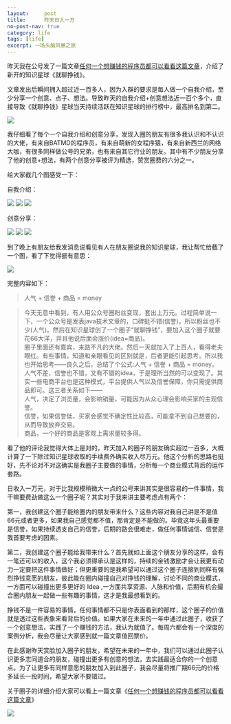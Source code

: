 ```yaml
---
layout:     post
title:      昨天日入一万
no-post-nav: true
category: life
tags: [life]
excerpt: 一场头脑风暴之旅
---
```


昨天我在公号发了一篇文章[任何一个想赚钱的程序员都可以看看这篇文章](http://www.ityouknow.com/life/2018/08/17/make-money.html)，介绍了新开的知识星球《就聊挣钱》。

文章发出后瞬间拥入超过近一百多人，因为入群的要求是每人做一个自我介绍，至少分享一个创意、点子、想法。导致昨天的自我介绍+创意想法近一百个多个，直接导致《就聊挣钱》星球当天持续活跃在知识星球的排行榜中，最高排名到第二。

![](http://www.ityouknow.com/assets/images/2018/life/paihang.png)

我仔细看了每个一个自我介绍和创意分享，发现入圈的朋友有很多我认识和不认识的大佬，有来自BATMD的程序员，有来自萌新的女程序猿，有来自新西兰的网络大咖，有很多同样做公号的兄弟，也有来自其它行业的朋友。其中有不少朋友分享了他的创意+想法，有两个创意分享被评为精选，赞赏圈费的六分之一。

给大家截几个图感受一下：

自我介绍：

![](http://www.ityouknow.com/assets/images/2018/life/jieshao1.jpg)
![](http://www.ityouknow.com/assets/images/2018/life/jieshao2.jpg)
![](http://www.ityouknow.com/assets/images/2018/life/jieshao3.jpg)

创意分享：

![](http://www.ityouknow.com/assets/images/2018/life/anli1.jpg)
![](http://www.ityouknow.com/assets/images/2018/life/anli2.jpg)
![](http://www.ityouknow.com/assets/images/2018/life/anli3.jpg)

到了晚上有朋友给我发消息说看见有人在朋友圈说我的知识星球，我让帮忙给截了一个图，看了下觉得挺有意思：

![](http://www.ityouknow.com/assets/images/2018/life/pyq.jpg)

完整内容如下：

>  人气 + 信誉 + 商品 = money

> 今天无意中看到，有人用公众号圈粉丝变现，套出上万元。过程简单说一下，一个公众号是发表java技术文章的，口碑挺不错(信誉)，所以粉丝也不少(人气)。然后在知识星球创了一个圈子“就聊挣钱”，要加入这个圈子就要花66大洋，并且他说后面会涨价(idea=商品)。  
> 圈子里面还有嘉宾，来路不凡的大佬。然后一天就加入了上百人，看得老夫眼红。有些事情，知道和亲眼看见的区别就是，后者更能引起思考。所以我也开始思考——良久之后，总结了个公式:人气 + 信誉 + 商品 = money。  
> 人气不差，信誉也不错，又有不错的idea，于是理所当然的可以变现了。其实一些电商平台也是这种模式，平台提供人气以及信誉保障，你只需提供商品即可。这三者关系如下——  
人气，决定了浏览量，会影响销量，可能因为从众心理会影响买家的主观信誉。  
信誉，如果信誉低，买家会感觉不确定性比较高，可能拿不到自己想要的，从而导致放弃交易。  
商品，一个好的商品是客观上需求量较多得。  

看了他的评论我觉得大体上是对的，昨天加入的圈子的朋友确实超过一百多，大概计算了一下除过知识星球收取的手续费外确实收入尽万元。他这个分析的思路也挺好，先不论对不对这确实是我圈子主要做的事情，分析每一个商业模式背后的运作套路。

日收入一万元，对于比我规模稍微大一点的公号来讲其实是很容易的一件事情，我干嘛要费劲做这么一个圈子呢？其实对于我来讲主要考虑点有两个：

第一，我创建这个圈子能给圈内的朋友带来什么？这些内容对我自己讲是不是值66元或者更多，如果我自己感觉都不值，那肯定是不能做的。毕竟这年头最重要是信誉，如果持续透支自己的信誉，后期的路会很难走，做任何事情诚信、信誉是我首要考虑的因素。

第二，我创建这个圈子能给我带来什么？首先就如上面这个朋友分享的这样，会有一笔还可以的收入，这个我必须得承认是这样的，持续的金钱激励才会让我更有动力一定要把这件事情做好；但更重要的是我希望可以通过这个圈子连接到同样有强烈挣钱意愿的朋友，彼此能在圈内碰撞自己对挣钱的理解，讨论不同的商业模式，一方面可以碰撞出更多更好的 Idea ,一方面共享资源、人脉和价值，后期有机会撮合圈内朋友一起做一些有趣的事情，这才是我最想看到的。

挣钱不是一件容易的事情，任何事情都不只是你表面看到的那样，这个圈子的价值就是透过这些表象来看背后的价值。如果大家在未来的一年中通过此圈子，收获了一个创意想法，实践了一个赚钱的方法，我认为就值了。每周六都会有一个深度的案例分析，我会尽量让大家感到就一篇文章值回票价。

在此感谢昨天赏脸加入圈子的朋友，希望在未来的一年中，我们可以通过此圈子认识更多志同道合的朋友，碰撞出更多有创意的想法，去实践最适合你的一个创意点。为了让更多有同样意愿的朋友加入到此圈子，我会尽量将推广期66元的价格多延长一段时间，希望大家不要错过。

关于圈子的详细介绍大家可以看上一篇文章《[任何一个想赚钱的程序员都可以看看这篇文章](http://www.ityouknow.com/life/2018/08/17/make-money.html)》

![](http://www.ityouknow.com/assets/images/2018/life/zhengqian.png)
